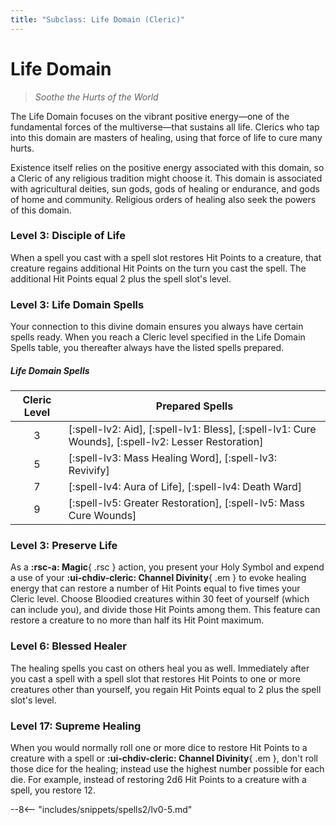 ```yaml
---
title: "Subclass: Life Domain (Cleric)"
---
```


<p style="display:none">
Soothe the Hurts of the World
</p>

# Life Domain

> *Soothe the Hurts of the World*

The Life Domain focuses on the vibrant positive energy—one of the fundamental forces of the multiverse—that sustains all life. Clerics who tap into this domain are masters of healing, using that force of life to cure many hurts.

Existence itself relies on the positive energy associated with this domain, so a Cleric of any religious tradition might choose it. This domain is associated with agricultural deities, sun gods, gods of healing or endurance, and gods of home and community. Religious orders of healing also seek the powers of this domain.

### Level 3: Disciple of Life

When a spell you cast with a spell slot restores Hit Points to a creature, that creature regains additional Hit Points on the turn you cast the spell. The additional Hit Points equal 2 plus the spell slot's level.

### Level 3: Life Domain Spells

Your connection to this divine domain ensures you always have certain spells ready. When you reach a Cleric level specified in the Life Domain Spells table, you thereafter always have the listed spells prepared.

##### Life Domain Spells

| Cleric Level | Prepared Spells |
| :-: | --- |
| 3 | [:spell-lv2: Aid], [:spell-lv1: Bless], [:spell-lv1: Cure Wounds], [:spell-lv2: Lesser Restoration] |
| 5 | [:spell-lv3: Mass Healing Word], [:spell-lv3: Revivify] |
| 7 | [:spell-lv4: Aura of Life], [:spell-lv4: Death Ward] |
| 9 | [:spell-lv5: Greater Restoration], [:spell-lv5: Mass Cure Wounds] |

### Level 3: Preserve Life

As a **:rsc-a: Magic**{ .rsc } action, you present your Holy Symbol and expend a use of your **:ui-chdiv-cleric: Channel Divinity**{ .em } to evoke healing energy that can restore a number of Hit Points equal to five times your Cleric level. Choose Bloodied creatures within 30 feet of yourself (which can include you), and divide those Hit Points among them. This feature can restore a creature to no more than half its Hit Point maximum.

### Level 6: Blessed Healer

The healing spells you cast on others heal you as well. Immediately after you cast a spell with a spell slot that restores Hit Points to one or more creatures other than yourself, you regain Hit Points equal to 2 plus the spell slot's level.

### Level 17: Supreme Healing

When you would normally roll one or more dice to restore Hit Points to a creature with a spell or **:ui-chdiv-cleric: Channel Divinity**{ .em }, don't roll those dice for the healing; instead use the highest number possible for each die. For example, instead of restoring 2d6 Hit Points to a creature with a spell, you restore 12.

--8<-- "includes/snippets/spells2/lv0-5.md"